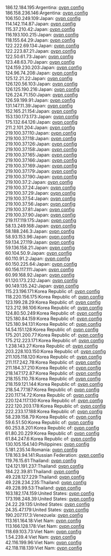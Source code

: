 186.12.184.195:Argentina: [ovpn config](vpn/186_12_184_195.ovpn)  
186.158.236.146:Argentina: [ovpn config](vpn/186_158_236_146.ovpn)  
106.150.249.109:Japan: [ovpn config](vpn/106_150_249_109.ovpn)  
114.142.114.87:Japan: [ovpn config](vpn/114_142_114_87.ovpn)  
115.37.210.42:Japan: [ovpn config](vpn/115_37_210_42.ovpn)  
116.193.100.215:Japan: [ovpn config](vpn/116_193_100_215.ovpn)  
118.155.64.29:Japan: [ovpn config](vpn/118_155_64_29.ovpn)  
122.222.69.134:Japan: [ovpn config](vpn/122_222_69_134.ovpn)  
122.223.87.21:Japan: [ovpn config](vpn/122_223_87_21.ovpn)  
122.50.61.73:Japan: [ovpn config](vpn/122_50_61_73.ovpn)  
123.48.63.70:Japan: [ovpn config](vpn/123_48_63_70.ovpn)  
124.159.230.203:Japan: [ovpn config](vpn/124_159_230_203.ovpn)  
124.96.74.208:Japan: [ovpn config](vpn/124_96_74_208.ovpn)  
125.12.21.22:Japan: [ovpn config](vpn/125_12_21_22.ovpn)  
126.120.56.103:Japan: [ovpn config](vpn/126_120_56_103.ovpn)  
126.125.190.216:Japan: [ovpn config](vpn/126_125_190_216.ovpn)  
126.224.71.150:Japan: [ovpn config](vpn/126_224_71_150.ovpn)  
126.59.199.91:Japan: [ovpn config](vpn/126_59_199_91.ovpn)  
131.147.11.39:Japan: [ovpn config](vpn/131_147_11_39.ovpn)  
152.165.21.154:Japan: [ovpn config](vpn/152_165_21_154.ovpn)  
153.130.173.173:Japan: [ovpn config](vpn/153_130_173_173.ovpn)  
175.132.64.126:Japan: [ovpn config](vpn/175_132_64_126.ovpn)  
211.2.101.204:Japan: [ovpn config](vpn/211_2_101_204.ovpn)  
219.100.37.110:Japan: [ovpn config](vpn/219_100_37_110.ovpn)  
219.100.37.118:Japan: [ovpn config](vpn/219_100_37_118.ovpn)  
219.100.37.126:Japan: [ovpn config](vpn/219_100_37_126.ovpn)  
219.100.37.158:Japan: [ovpn config](vpn/219_100_37_158.ovpn)  
219.100.37.165:Japan: [ovpn config](vpn/219_100_37_165.ovpn)  
219.100.37.166:Japan: [ovpn config](vpn/219_100_37_166.ovpn)  
219.100.37.169:Japan: [ovpn config](vpn/219_100_37_169.ovpn)  
219.100.37.179:Japan: [ovpn config](vpn/219_100_37_179.ovpn)  
219.100.37.190:Japan: [ovpn config](vpn/219_100_37_190.ovpn)  
219.100.37.2:Japan: [ovpn config](vpn/219_100_37_2.ovpn)  
219.100.37.24:Japan: [ovpn config](vpn/219_100_37_24.ovpn)  
219.100.37.29:Japan: [ovpn config](vpn/219_100_37_29.ovpn)  
219.100.37.54:Japan: [ovpn config](vpn/219_100_37_54.ovpn)  
219.100.37.56:Japan: [ovpn config](vpn/219_100_37_56.ovpn)  
219.100.37.81:Japan: [ovpn config](vpn/219_100_37_81.ovpn)  
219.100.37.90:Japan: [ovpn config](vpn/219_100_37_90.ovpn)  
219.117.119.175:Japan: [ovpn config](vpn/219_117_119_175.ovpn)  
58.13.249.168:Japan: [ovpn config](vpn/58_13_249_168.ovpn)  
58.188.246.3:Japan: [ovpn config](vpn/58_188_246_3.ovpn)  
58.93.153.96:Japan: [ovpn config](vpn/58_93_153_96.ovpn)  
59.134.27.119:Japan: [ovpn config](vpn/59_134_27_119.ovpn)  
59.136.158.21:Japan: [ovpn config](vpn/59_136_158_21.ovpn)  
60.104.50.9:Japan: [ovpn config](vpn/60_104_50_9.ovpn)  
60.110.91.2:Japan: [ovpn config](vpn/60_110_91_2.ovpn)  
60.150.225.64:Japan: [ovpn config](vpn/60_150_225_64.ovpn)  
60.156.117.111:Japan: [ovpn config](vpn/60_156_117_111.ovpn)  
60.99.168.92:Japan: [ovpn config](vpn/60_99_168_92.ovpn)  
61.120.173.232:Japan: [ovpn config](vpn/61_120_173_232.ovpn)  
90.149.135.242:Japan: [ovpn config](vpn/90_149_135_242.ovpn)  
115.23.196.171:Korea Republic of: [ovpn config](vpn/115_23_196_171.ovpn)  
118.220.156.175:Korea Republic of: [ovpn config](vpn/118_220_156_175.ovpn)  
123.199.28.29:Korea Republic of: [ovpn config](vpn/123_199_28_29.ovpn)  
123.212.98.106:Korea Republic of: [ovpn config](vpn/123_212_98_106.ovpn)  
124.80.50.249:Korea Republic of: [ovpn config](vpn/124_80_50_249.ovpn)  
125.180.84.159:Korea Republic of: [ovpn config](vpn/125_180_84_159.ovpn)  
125.180.94.131:Korea Republic of: [ovpn config](vpn/125_180_94_131.ovpn)  
14.54.151.128:Korea Republic of: [ovpn config](vpn/14_54_151_128.ovpn)  
175.201.200.77:Korea Republic of: [ovpn config](vpn/175_201_200_77.ovpn)  
175.212.223.171:Korea Republic of: [ovpn config](vpn/175_212_223_171.ovpn)  
1.238.143.27:Korea Republic of: [ovpn config](vpn/1_238_143_27.ovpn)  
203.228.103.150:Korea Republic of: [ovpn config](vpn/203_228_103_150.ovpn)  
211.105.118.120:Korea Republic of: [ovpn config](vpn/211_105_118_120.ovpn)  
211.117.242.78:Korea Republic of: [ovpn config](vpn/211_117_242_78.ovpn)  
211.184.37.210:Korea Republic of: [ovpn config](vpn/211_184_37_210.ovpn)  
218.147.172.87:Korea Republic of: [ovpn config](vpn/218_147_172_87.ovpn)  
218.155.110.78:Korea Republic of: [ovpn config](vpn/218_155_110_78.ovpn)  
218.159.121.144:Korea Republic of: [ovpn config](vpn/218_159_121_144.ovpn)  
218.54.77.187:Korea Republic of: [ovpn config](vpn/218_54_77_187.ovpn)  
220.117.14.72:Korea Republic of: [ovpn config](vpn/220_117_14_72.ovpn)  
220.124.117.130:Korea Republic of: [ovpn config](vpn/220_124_117_130.ovpn)  
222.120.203.178:Korea Republic of: [ovpn config](vpn/222_120_203_178.ovpn)  
222.233.17.188:Korea Republic of: [ovpn config](vpn/222_233_17_188.ovpn)  
58.239.158.79:Korea Republic of: [ovpn config](vpn/58_239_158_79.ovpn)  
59.6.51.50:Korea Republic of: [ovpn config](vpn/59_6_51_50.ovpn)  
60.253.8.201:Korea Republic of: [ovpn config](vpn/60_253_8_201.ovpn)  
61.80.20.229:Korea Republic of: [ovpn config](vpn/61_80_20_229.ovpn)  
61.84.247.6:Korea Republic of: [ovpn config](vpn/61_84_247_6.ovpn)  
130.105.154.140:Philippines: [ovpn config](vpn/130_105_154_140.ovpn)  
5.181.235.14:Romania: [ovpn config](vpn/5_181_235_14.ovpn)  
178.163.94.141:Russian Federation: [ovpn config](vpn/178_163_94_141.ovpn)  
119.76.15.61:Thailand: [ovpn config](vpn/119_76_15_61.ovpn)  
124.121.191.237:Thailand: [ovpn config](vpn/124_121_191_237.ovpn)  
184.22.39.81:Thailand: [ovpn config](vpn/184_22_39_81.ovpn)  
49.228.127.229:Thailand: [ovpn config](vpn/49_228_127_229.ovpn)  
49.228.234.235:Thailand: [ovpn config](vpn/49_228_234_235.ovpn)  
49.228.99.53:Thailand: [ovpn config](vpn/49_228_99_53.ovpn)  
163.182.174.159:United States: [ovpn config](vpn/163_182_174_159.ovpn)  
173.198.248.39:United States: [ovpn config](vpn/173_198_248_39.ovpn)  
24.22.29.135:United States: [ovpn config](vpn/24_22_29_135.ovpn)  
24.35.47.179:United States: [ovpn config](vpn/24_35_47_179.ovpn)  
190.207.117.3:Venezuela: [ovpn config](vpn/190_207_117_3.ovpn)  
113.161.164.18:Viet Nam: [ovpn config](vpn/113_161_164_18.ovpn)  
113.166.128.178:Viet Nam: [ovpn config](vpn/113_166_128_178.ovpn)  
118.69.103.73:Viet Nam: [ovpn config](vpn/118_69_103_73.ovpn)  
1.54.239.4:Viet Nam: [ovpn config](vpn/1_54_239_4.ovpn)  
42.116.199.96:Viet Nam: [ovpn config](vpn/42_116_199_96.ovpn)  
42.118.118.139:Viet Nam: [ovpn config](vpn/42_118_118_139.ovpn)  
